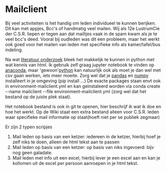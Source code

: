 # Mailclient
Bij veel activiteiten is het handig om leden individueel te kunnen berijken.
Dit kan met appjes, Bcc's of handmatig veel mailen.
Wij als 12e LustrumCie der C.S.R. liepen er tegen aan dat mailtjes vaak in de spam kwam als je te veel bcc's deed.
Vooral bij oudleden was dit een probleem, maar het werkt ook goed voor het mailen van leden met specifieke info als kamer/tafel/bus indeling. 

Na wat [literatuur onderzoek](https://realpython.com/python-send-email/) bleek het makkelijk te kunnen in python met wat kennis van html. 
Ik gebruik zelf graag jupyter notebook te vinden op [anaconda](https://www.anaconda.com/), maar 'gewoon'[python](https://www.python.org/downloads/) kan natuurlijk ook als moet je dan wel met csv gaan werken, iets meer moeite.
Zorg wel dat je [pandas](https://pandas.pydata.org/) en [numpy](https://pandas.pydata.org/) installeert in je omgeving (pip install ...)
De exacte packages staan envt ook in environment-mailclient.yml en kan geinstaleerd worden via conda create --name mailclient --file environment-mailclient.yml (zorg wel dat het bestand op de juiste plek staat).

Het notebook bestand is ook in git te openen, hier beschrijf ik wat ik doe en hoe het werkt.
Op de Wiki staat een extra bestand alleen voor C.S.R. leden waar specifieke mail informatie op staat(hoeft niet per se publiek zegmaar)

Er zijn 2 typen scripjes
1. Mail leden op basis van een ketzer: iedereen in de ketzer,  hierbij hoef je zelf niks te doen, alleen de html tekst aan te passen
2. Mail leden op basis van een ketzer: op basis van niks ingevoerd: bijv nog geen galadate. 
3. Mail leden met info uit een excel, hierbij lever je een excel aan en kan je kollomen uit de excel per persoon aanroepen in je html tekst.
